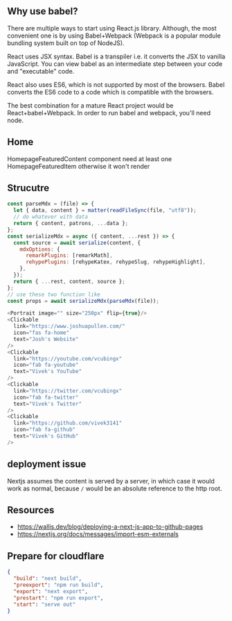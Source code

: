 ## Why use babel?

There are multiple ways to start using React.js library. Although, the most convenient one is by using Babel+Webpack (Webpack is a popular module bundling system built on top of NodeJS).

React uses JSX syntax. Babel is a transpiler i.e. it converts the JSX to vanilla JavaScript. You can view babel as an intermediate step between your code and "executable" code.

React also uses ES6, which is not supported by most of the browsers. Babel converts the ES6 code to a code which is compatible with the browsers.

The best combination for a mature React project would be React+babel+Webpack. In order to run babel and webpack, you'll need node.

## Home

HomepageFeaturedContent component need at least one HomepageFeaturedItem otherwise it won't render

## Strucutre

```js
const parseMdx = (file) => {
  let { data, content } = matter(readFileSync(file, "utf8"));
  // do whatever with data
  return { content, patrons, ...data };
};
const serializeMdx = async ({ content, ...rest }) => {
  const source = await serialize(content, {
    mdxOptions: {
      remarkPlugins: [remarkMath],
      rehypePlugins: [rehypeKatex, rehypeSlug, rehypeHighlight],
    },
  });
  return { ...rest, content, source };
};
// use these two function like
const props = await serializeMdx(parseMdx(file));
```

```js
<Portrait image="" size="250px" flip={true}/>
<Clickable
  link="https://www.joshuapullen.com/"
  icon="fas fa-home"
  text="Josh's Website"
/>
<Clickable
  link="https://youtube.com/vcubingx"
  icon="fab fa-youtube"
  text="Vivek's YouTube"
/>
<Clickable
  link="https://twitter.com/vcubingx"
  icon="fab fa-twitter"
  text="Vivek's Twitter"
/>
<Clickable
  link="https://github.com/vivek3141"
  icon="fab fa-github"
  text="Vivek's GitHub"
/>
```

## deployment issue

Nextjs assumes the content is served by a server, in which case it would work as normal, because `/` would be an absolute reference to the http root.

## Resources

- https://wallis.dev/blog/deploying-a-next-js-app-to-github-pages
- https://nextjs.org/docs/messages/import-esm-externals

## Prepare for cloudflare

```json
{
  "build": "next build",
  "preexport": "npm run build",
  "export": "next export",
  "prestart": "npm run export",
  "start": "serve out"
}
```
